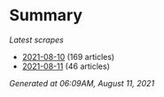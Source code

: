 # Summary
*Latest scrapes*
* [2021-08-10](https://github.com/nuuuwan/news_lk/blob/data/news_lk.2021-08-10.json) (169 articles)
* [2021-08-11](https://github.com/nuuuwan/news_lk/blob/data/news_lk.2021-08-11.json) (46 articles)

*Generated at 06:09AM, August 11, 2021*